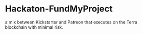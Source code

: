 # Hackaton-FundMyProject
a mix between Kickstarter and Patreon that executes on the Terra blockchain with minimal risk.
